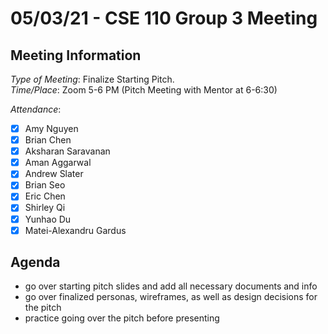 # 05/03/21 - CSE 110 Group 3 Meeting

## Meeting Information

*Type of Meeting*: Finalize Starting Pitch.  
*Time/Place*: Zoom 5-6 PM (Pitch Meeting with Mentor at 6-6:30)

*Attendance*:
- [x] Amy Nguyen
- [x] Brian Chen
- [x] Aksharan Saravanan
- [x] Aman Aggarwal
- [x] Andrew Slater
- [x] Brian Seo
- [x] Eric Chen
- [x] Shirley Qi
- [x] Yunhao Du
- [x] Matei-Alexandru Gardus

## Agenda

- go over starting pitch slides and add all necessary documents and info
- go over finalized personas, wireframes, as well as design decisions for the pitch
- practice going over the pitch before presenting

